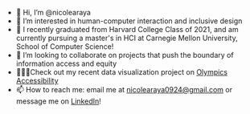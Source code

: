 - 👋 Hi, I’m @nicolearaya
- 👀 I’m interested in human-computer interaction and inclusive design
- 🌱 I recently graduated from Harvard College Class of 2021, and am currently pursuing a master's in HCI at Carnegie Mellon University, School of Computer Science!
- 💞️ I’m looking to collaborate on projects that push the boundary of information access and equity
- 🏃🏽‍♀️Check out my recent data visualization project on [Olympics Accessibility](https://nicolearaya.github.io/Olympics/)
- 📫 How to reach me: email me at nicolearaya0924@gmail.com or message me on [LinkedIn](https://www.linkedin.com/in/nicole-araya-76847213b/)!

